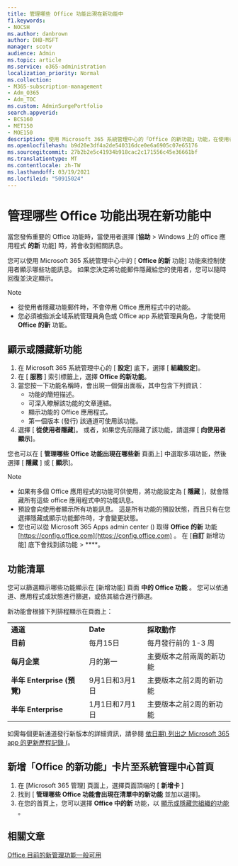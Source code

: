```yaml
---
title: 管理哪些 Office 功能出現在新功能中
f1.keywords:
- NOCSH
ms.author: danbrown
author: DHB-MSFT
manager: scotv
audience: Admin
ms.topic: article
ms.service: o365-administration
localization_priority: Normal
ms.collection:
- M365-subscription-management
- Adm_O365
- Adm_TOC
ms.custom: AdminSurgePortfolio
search.appverid:
- BCS160
- MET150
- MOE150
description: 使用 Microsoft 365 系統管理中心的「Office 的新功能」功能，在使用者選擇協助 > 其 Office 應用程式中的新功能時，決定要顯示或隱藏哪些 Office 功能。
ms.openlocfilehash: b9d20e3df4a2de540316dce0e6a6905c07e65176
ms.sourcegitcommit: 27b2b2e5c41934b918cac2c171556c45e36661bf
ms.translationtype: MT
ms.contentlocale: zh-TW
ms.lasthandoff: 03/19/2021
ms.locfileid: "50915024"
---
```

# <a name="manage-which-office-features-appear-in-whats-new"></a>管理哪些 Office 功能出現在新功能中

當您發佈重要的 Office 功能時，當使用者選擇 [**協助**  >  Windows 上的 office 應用程式 **的新** 功能] 時，將會收到相關訊息。

您可以使用 Microsoft 365 系統管理中心中的 [ **Office 的新** 功能] 功能來控制使用者顯示哪些功能訊息。 如果您決定將功能郵件隱藏給您的使用者，您可以隨時回復並決定顯示。

> [!NOTE]
> - 從使用者隱藏功能郵件時，不會停用 Office 應用程式中的功能。
> - 您必須被指派全域系統管理員角色或 Office app 系統管理員角色，才能使用 **Office 的新** 功能。

## <a name="show-or-hide-new-features"></a>顯示或隱藏新功能 

1. 在 Microsoft 365 系統管理中心的 [ **設定**] 底下，選擇 [ **組織設定**]。
2. 在 [ **服務** ] 索引標籤上，選擇 **Office 的新功能**。
3. 當您按一下功能名稱時，會出現一個彈出面板，其中包含下列資訊：
     - 功能的簡短描述。
     - 可深入瞭解該功能的文章連結。
     - 顯示功能的 Office 應用程式。
     - 第一個版本 (發行) 該通道可使用該功能。
4. 選擇 [ **從使用者隱藏**]。 或者，如果您先前隱藏了該功能，請選擇 [ **向使用者顯示**]。

您也可以在 [ **管理哪些 Office 功能出現在哪些新** 頁面上] 中選取多項功能，然後選擇 [ **隱藏** ] 或 [ **顯示**]。

> [!NOTE]
> - 如果有多個 Office 應用程式的功能可供使用，將功能設定為 [ **隱藏** ]，就會隱藏所有這些 office 應用程式中的功能訊息。
> - 預設會向使用者顯示所有功能訊息。 這是所有功能的預設狀態，而且只有在您選擇隱藏或顯示功能郵件時，才會變更狀態。
> - 您也可以從 Microsoft 365 Apps admin center () 取得 **Office 的新** 功能 [https://config.office.com](https://config.office.com) 。 在 [**自訂** 新增功能] 底下會找到該功能  >  ****。

## <a name="list-of-features"></a>功能清單

您可以篩選顯示哪些功能顯示在 [新增功能] 頁面 **中的 Office 功能** 。 您可以依通道、應用程式或狀態進行篩選，或依其組合進行篩選。

新功能會根據下列排程顯示在頁面上：

||||
|:-----|:-----|:-----|
|**通道** <br/> |**Date** <br/> |**採取動作** <br/> |
|**目前** <br/> |每月15日  <br/> |每月發行前的 1-3 周 <br/> |
|**每月企業** <br/> |月的第一  <br/> |主要版本之前兩周的新功能 |
|**半年 Enterprise (預覽)** <br/> |9月1日和3月1日 <br/> | 主要版本之前2周的新功能|
|**半年 Enterprise** <br/> |1月1日和7月1日 <br/> | 主要版本之前2周的新功能<br/> |

如需每個更新通道發行新版本的詳細資訊，請參閱 [依日期) 列出之 Microsoft 365 app 的更新歷程記錄 (](/officeupdates/update-history-microsoft365-apps-by-date)。

## <a name="add-the-whats-new-in-office-card-to-the-admin-center-home-page"></a>新增「Office 的新功能」卡片至系統管理中心首頁

1. 在 [Microsoft 365 管理] 頁面上，選擇頁面頂端的 [ **新增卡** ]
2. 找到 [ **管理哪些 Office 功能會出現在清單中的新功能** 並加以選擇]。
3. 在您的首頁上，您可以選擇 **Office 中的新** 功能，以 [顯示或隱藏您組織的功能](#show-or-hide-new-features) 。


## <a name="related-articles"></a>相關文章

[Office 目前的新管理功能一般可用](https://techcommunity.microsoft.com/t5/microsoft-365-blog/office-what-s-new-management-is-now-generally-available/ba-p/1179954)